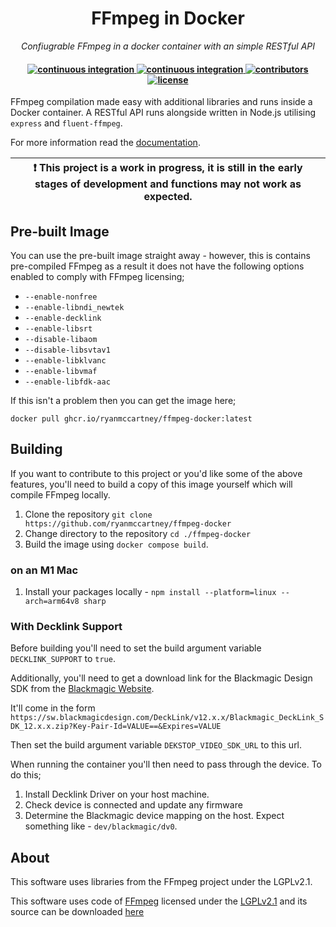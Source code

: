 <h1 align="center">
    FFmpeg in Docker
</h1>

<p align="center">
  <i align="center">Confiugrable FFmpeg in a docker container with an simple RESTful API</i>
</p>

<h4 align="center">
  <a href="https://github.com/ryanmccartney/ffmpeg-docker/actions/workflows/docker.yml">
    <img src="https://github.com/ryanmccartney/ffmpeg-docker/actions/workflows/docker.yml/badge.svg" alt="continuous integration">
  </a>

  <a href="https://github.com/ryanmccartney/ffmpeg-docker/actions/workflows/pages.yml">
    <img src="https://github.com/ryanmccartney/ffmpeg-docker/actions/workflows/pages.yml/badge.svg" alt="continuous integration">
  </a>

  <a href="https://github.com/ryanmccartney/ffmpeg-docker/graphs/contributors">
    <img src="https://img.shields.io/github/contributors-anon/ryanmccartney/ffmpeg-docker?color=yellow&style=flat-square" alt="contributors">
  </a>
  <a href="https://opensource.org/license/gpl-3-0">
    <img src="https://img.shields.io/badge/GNU%20GPL%20v3.0-blue.svg?style=flat-square&label=license" alt="license">
  </a>
</h4>

FFmpeg compilation made easy with additional libraries and runs inside a Docker container. A RESTful API runs alongside written in Node.js utilising `express` and `fluent-ffmpeg`.

For more information read the [documentation](https://ryan.mccartney.info/ffmpeg-docker/).

| :exclamation: This project is a work in progress, it is still in the early stages of development and functions may not work as expected. |
| ---------------------------------------------------------------------------------------------------------------------------------------- |

## Pre-built Image

You can use the pre-built image straight away - however, this is contains pre-compiled FFmpeg as a result it does not have the following options enabled to comply with FFmpeg licensing;

-   `--enable-nonfree`
-   `--enable-libndi_newtek`
-   `--enable-decklink`
-   `--enable-libsrt`
-   `--disable-libaom`
-   `--disable-libsvtav1`
-   `--enable-libklvanc`
-   `--enable-libvmaf`
-   `--enable-libfdk-aac`

If this isn't a problem then you can get the image here;

`docker pull ghcr.io/ryanmccartney/ffmpeg-docker:latest`

## Building

If you want to contribute to this project or you'd like some of the above features, you'll need to build a copy of this image yourself which will compile FFmpeg locally.

1. Clone the repository `git clone https://github.com/ryanmccartney/ffmpeg-docker`
2. Change directory to the repository `cd ./ffmpeg-docker`
3. Build the image using `docker compose build`.

### on an M1 Mac

1. Install your packages locally - `npm install --platform=linux --arch=arm64v8 sharp`

### With Decklink Support

Before building you'll need to set the build argument variable `DECKLINK_SUPPORT` to `true`.

Additionally, you'll need to get a download link for the Blackmagic Design SDK from the [Blackmagic Website](https://www.blackmagicdesign.com/support/download/2438c76b9f734f69b4a914505e50a5ab/Linux).

It'll come in the form `https://sw.blackmagicdesign.com/DeckLink/v12.x.x/Blackmagic_DeckLink_SDK_12.x.x.zip?Key-Pair-Id=VALUE==&Expires=VALUE`

Then set the build argument variable `DEKSTOP_VIDEO_SDK_URL` to this url.

When running the container you'll then need to pass through the device. To do this;

1. Install Decklink Driver on your host machine.
2. Check device is connected and update any firmware
3. Determine the Blackmagic device mapping on the host. Expect something like - `dev/blackmagic/dv0`.

## About

This software uses libraries from the FFmpeg project under the LGPLv2.1.

This software uses code of [FFmpeg](http://ffmpeg.org) licensed under the [LGPLv2.1](http://www.gnu.org/licenses/old-licenses/lgpl-2.1.html) and its source can be downloaded [here](https://github.com/ryanmccartney/ffmpeg-docker)
